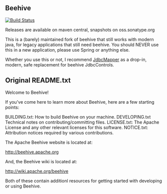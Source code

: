 Beehive
-------

[![Build Status](https://ci.moparisthe.best/job/moparisthebest/job/beehive/job/master/badge/icon%3Fstyle=plastic)](https://ci.moparisthe.best/job/moparisthebest/job/beehive/job/master/)

Releases are available on maven central, snapshots on oss.sonatype.org

This is a (barely) maintained fork of beehive that still works with modern java, for legacy applications that still need beehive.  You should NEVER use this in a new application, please use Spring or anything else.

Whether you use this or not, I recommend [JdbcMapper](https://github.com/moparisthebest/JdbcMapper) as a drop-in, modern, safe replacement for beehive JdbcControls.

Original README.txt
-------------------

Welcome to Beehive!

If you've come here to learn more about Beehive, here are a few
starting points:

BUILDING.txt:   How to build Beehive on your machine.
DEVELOPING.txt  Technical notes on contributing/committing files.
LICENSE.txt:    The Apache License and any other relevant licenses for this software.
NOTICE.txt:     Attribution notices required by various contributions.

The Apache Beehive website is located at:

  http://beehive.apache.org

And, the Beehive wiki is located at:

  http://wiki.apache.org/beehive

Both of these contain additionl resources for getting started
with developing or using Beehive.

